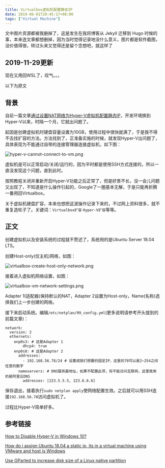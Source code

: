```yaml
---
title: Virtualbox虚拟机配置静态IP
date: 2019-06-01T20:45:17+08:00
tags: ["Virtual Machine"]
---
```


文中图片资源都被我删掉了，这是发生在我将博客从 Jekyll 迁移到 Hugo 时候的事，本来连文章都想删掉，因为当时觉得记录地没什么意义，图片都是软件截图，没价值得很，转过头来又觉得还是留个念想吧，就这样了

## 2019-11-29更新

现在又用回WSL了，叹气。。。

以下为原文

## 背景

自前一篇文章[通过设置NAT网络为Hyper-V虚拟机配置静态IP](/2019/04/18/how-to-setup-static-ip-for-hyper-v-virtual-machine-via-nat.html)，开发环境换到Hyper-V以来，时隔一个月，它就出问题了。

起因是创建虚拟机时硬盘容量设置为10GB，使用过程中很快就满了，于是我不得不去找扩容的方法。方法找到了，正准备实施的时候，就发现Hyper-V出问题了，具体表现为不能通过自带的连接管理器连接虚拟机，如下图：

![hyper-v-cannot-connect-to-vm.png](/assets/post_images/hyper-v-cannot-connect-to-vm.png)

虚拟机是可以正常启动/关闭/运行的，因为平时都是使用SSH方式连接的，所以一直没发现这个问题，直到此时。

按照教程关闭并重新开启Hyper-V功能之后正常了，但是好景不长，没一会儿问题又出现了，不知道是什么操作引起的，Google了一圈基本无解，于是只能再折腾一番用回Virtualbox。

关于虚拟机硬盘扩容，本来也想把这波操作记录下来的，不过网上资料很多，就不重复造轮子了。关键词：`Virtualbox扩容` `Hyper-V扩容`等等。

## 正文

创建虚拟机以及安装系统的过程就不赘述了，系统用的是Ubuntu Server 18.04 LTS。

创建Host-only(仅主机)网络，如图：

![virtualbox-create-host-only-network.png](/assets/post_images/virtualbox-create-host-only-network.png)

接着进入虚拟机网络设置，如图：

![virtualbox-vm-network-settings.png](/assets/post_images/virtualbox-vm-network-settings.png)

Adapter 1(适配器)保持默认的NAT，Adapter 2设置为Host-only，Name(名称)选择我们上一步创建的网络。

接下来启动系统。编辑`/etc/netplan/99_config.yml`(更多说明请参考开头提到的前篇文章)：

    network:
      version: 2
      ethernets:
        enp0s3: # 这是Adapter 1
            dhcp4: true
        enp0s8: # 这是Adapter 2
          addresses:
            - 192.168.56.78/24 # 设置成我们想要的固定IP，这里的78可以是2~254之间任意的数字
          nameservers: # DNS服务器地址，如果不配置此项，将不能访问互联网，这里我用的是阿里云DNS
            addresses: [223.5.5.5, 223.6.6.6]

保存退出，接着执行`sudo netplan apply`使网络配置生效。之后就可以用SSH连接`192.168.56.78`访问虚拟机了。

过程比Hyper-V简单好多。

## 参考链接

[How to Disable Hyper-V in Windows 10?](https://ugetfix.com/ask/how-to-disable-hyper-v-in-windows-10/)

[How do i assign Ubuntu 18.04 a static ip, its in a virtual machine using VMware and host is Windows](https://unix.stackexchange.com/questions/457064/how-do-i-assign-ubuntu-18-04-a-static-ip-its-in-a-virtual-machine-using-vmware)

[Use GParted to increase disk size of a Linux native partition](https://www.rootusers.com/use-gparted-to-increase-disk-size-of-a-linux-native-partition/)
